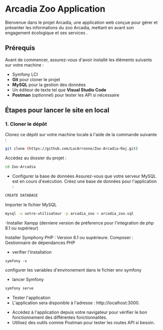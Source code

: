# Arcadia Zoo Application

Bienvenue dans le projet Arcadia, une application web conçue pour gérer et présenter les informations du zoo Arcadia, mettant en avant son engagement écologique et ses services .

## Prérequis

Avant de commencer, assurez-vous d'avoir installé les éléments suivants sur votre machine :

- Symfony LCI
- **Git** pour cloner le projet
- **MySQL**  pour la gestion des données
- Un éditeur de texte tel que **Visual Studio Code**
- **Postman** (optionnel) pour tester les API si nécessaire

## Étapes pour  lancer le site en local

### 1. Cloner le dépôt

Clonez ce dépôt sur votre machine locale à l'aide de la commande suivante :

```bash
git clone (https://github.com/LucArronne/Zoo-Arcadia-Raj.git)

````
Accédez au dossier du projet :

```bash
cd Zoo-Arcadia
```
- Configurer la base de données
Assurez-vous que votre serveur MySQL est en cours d'exécution.
Créez une base de données pour l'application :

```bash
CREATE DATABASE

```
Importer le fichier MySQL

```bash
mysql -u votre-utilisateur -p arcadia_zoo < arcadia_zoo.sql
```
-Installer Xampp (derniere version de préference pour l'integration de php 8.1 ou supérieur)

Installer Symphony
PHP : Version 8.1 ou supérieure.
Composer : Gestionnaire de dépendances PHP

- verifier l'installation 
```
symfony -v
```
 configurer les variables d'environement dans le fichier env symfony
 
- lancer Symfony 
```bash
symfony serve
```

- Tester l'application
- L'application sera disponible à l'adresse : http://localhost:3000.
* Accédez à l'application depuis votre navigateur pour vérifier le bon fonctionnement des différentes fonctionnalités.
* Utilisez des outils comme Postman pour tester les routes API si besoin.
